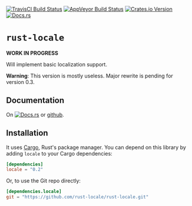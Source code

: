 [![TravisCI Build Status](https://travis-ci.org/rust-locale/rust-locale.svg?branch=master)](https://travis-ci.org/rust-locale/rust-locale)
[![AppVeyor Build Status](https://ci.appveyor.com/api/projects/status/xb23rxc48wrmwq6q/branch/master?svg=true)](https://ci.appveyor.com/project/jan-hudec/rust-locale/branch/master)
[![Crates.io Version](https://img.shields.io/crates/v/locale.svg)](https://crates.io/crates/locale)
[![Docs.rs](https://docs.rs/locale/badge.svg)](https://docs.rs/locale/)

# `rust-locale`

**WORK IN PROGRESS**

Will implement basic localization support.

**Warning**: This version is mostly useless. Major rewrite is pending for version 0.3.

## Documentation

On [![Docs.rs](https://docs.rs/locale/badge.svg)](https://docs.rs/locale/) or [github](https://rust-locale.github.io/rust-locale/rust-locale/).

## Installation

It uses [Cargo](http://crates.io/), Rust's package manager. You can
depend on this library by adding `locale` to your Cargo dependencies:

```toml
[dependencies]
locale = "0.2"
```

Or, to use the Git repo directly:

```toml
[dependencies.locale]
git = "https://github.com/rust-locale/rust-locale.git"
```
